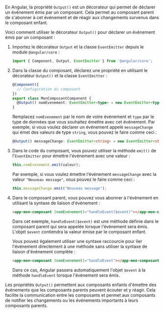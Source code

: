 En Angular, la propriété `Output()` est un décorateur qui permet de déclarer un événement émis par un composant. Cela permet au composant parent de s'abonner à cet événement et de réagir aux changements survenus dans le composant enfant.

Voici comment utiliser le décorateur `Output()` pour déclarer un événement émis par un composant :

1. Importez le décorateur `Output` et la classe `EventEmitter` depuis le module `@angular/core` :

   ```typescript
   import { Component, Output, EventEmitter } from '@angular/core';
   ```

2. Dans la classe du composant, déclarez une propriété en utilisant le décorateur `Output()` et la classe `EventEmitter` :

   ```typescript
   @Component({
     // Configuration du composant
   })
   export class MonComposantComponent {
     @Output() nomEvenement: EventEmitter<type> = new EventEmitter<type>();
   }
   ```

   Remplacez `nomEvenement` par le nom de votre événement et `type` par le type de données que vous souhaitez émettre avec cet événement. Par exemple, si vous voulez déclarer un événement appelé `messageChange` qui émet des valeurs de type `string`, vous pouvez le faire comme ceci :

   ```typescript
   @Output() messageChange: EventEmitter<string> = new EventEmitter<string>();
   ```

3. Dans le code du composant, vous pouvez utiliser la méthode `emit()` de l'`EventEmitter` pour émettre l'événement avec une valeur :

   ```typescript
   this.nomEvenement.emit(valeur);
   ```

   Par exemple, si vous voulez émettre l'événement `messageChange` avec la valeur `"Nouveau message"`, vous pouvez le faire comme ceci :

   ```typescript
   this.messageChange.emit("Nouveau message");
   ```

4. Dans le composant parent, vous pouvez vous abonner à l'événement en utilisant la syntaxe de liaison d'événement :

   ```html
   <app-mon-composant (nomEvenement)="handleEvent($event)"></app-mon-composant>
   ```

   Dans cet exemple, `handleEvent($event)` est une méthode définie dans le composant parent qui sera appelée lorsque l'événement sera émis. L'objet `$event` contiendra la valeur émise par le composant enfant.

   Vous pouvez également utiliser une syntaxe raccourcie pour lier l'événement directement à une méthode sans utiliser la syntaxe de liaison d'événement complète :

   ```html
   <app-mon-composant (nomEvenement)="handleEvent"></app-mon-composant>
   ```

   Dans ce cas, Angular passera automatiquement l'objet `$event` à la méthode `handleEvent` lorsque l'événement sera émis.

Les propriétés `Output()` permettent aux composants enfants d'émettre des événements que les composants parents peuvent écouter et y réagir. Cela facilite la communication entre les composants et permet aux composants de notifier les changements ou les événements importants à leurs composants parents.